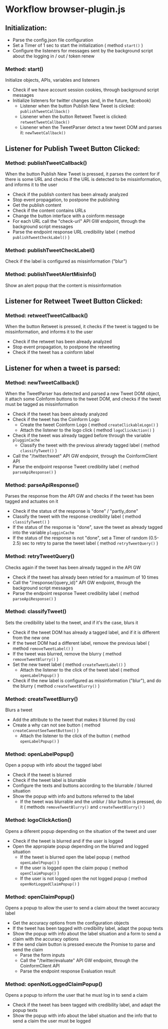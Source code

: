 # Workflow browser-plugin.js


## Initialization:

- Parse the config.json file configuration
- Set a Timer of 1 sec to start the initialization ( method `start()` )
- Configure the listeners for messages sent by the background script about the logging in / out / token renew

### Method: start()
Initialize objects, APIs, variables and listeners
- Check if we have account session cookies, through background script messages
- Initialize listeners for twitter changes (and, in the future, facebook)
  - Listener when the button Publish New Tweet is clicked: `publishTweetCallback()`
  - Lisnener when the button Retweet Tweet is clicked: `retweetTweetCallback()`
  - Lisnener when the TweetParser detect a tew tweet DOM and parses it: `newTweetCallback()`


## Listener for Publish Tweet Button Clicked:

### Method: publishTweetCallback()
When the button Publish New Tweet is pressed, it parses the content for if there is some URL and checks if the URL is detected to be missinformation, and informs it to the user
- Check if the publish content has been already analyzed
- Stop event propagation, to postpone the publishing
- Get the publish content
- Check if the content contains URLs
- Change the button interface with a coinform message
- For each URL call the "check-url" API GW endpoint, through the background script messages
- Parse the endpoint response URL credibility label ( method `publishTweetCheckLabel()` )

### Method: publishTweetCheckLabel()
Check if the label is configured as missinformation ("blur")

### Method:  publishTweetAlertMisinfo()
Show an alert popup that the content is missinformation


## Listener for Retweet Tweet Button Clicked:

### Method: retweetTweetCallback()
When the button Retweet is pressed, it checks if the tweet is tagged to be missinformation, and informs it to the user
- Check if the retweet has been already analyzed
- Stop event propagation, to postpone the retweeting
- Check if the tweet has a coinform label


## Listener for when a tweet is parsed:

### Method: newTweetCallback()
When the TweetParser has detected and parsed a new Tweet DOM object, it attach some CoInform buttons to the tweet DOM, and checks if the tweet must be tagged as missinformation
- Check if the tweet has been already analyzed
- Check if the tweet has the Coinform Logo
  - Create the tweet Coinform Logo ( method `createClickableLogo()` )
  - Attach the listener to the logo click ( method `logoClickAction()` )
- Check if the tweet was already tagged before through the variable `plugginCache`
  - Classify the tweet with the previous alrerady tagged label ( method `classifyTweet()` )
- Call the "/twitter/tweet" API GW endpoint, through the CoinformClient API
- Parse the endpoint response Tweet credibility label ( method `parseApiResponse()` )

### Method: parseApiResponse()
Parses the response from the API GW and checks if the tweet has been tagged and actuates on it
- Check if the status of the response is "done" / "partly_done"
- Classify the tweet with the response credibility label ( method `classifyTweet()` )
- If the status of the response is "done", save the tweet as already tagged into the variable `plugginCache`
- If the status of the response is not "done", set a Timer of random (0.5-2.5) sec to retry to parse the tweet label ( method `retryTweetQuery()` )

### Method: retryTweetQuery()
Checks again if the tweet has been already tagged in the API GW
- Check if the tweet has already been retried for a maximum of 10 times
- Call the "/response/{query_id}" API GW endpoint, through the background script messages 
- Parse the endpoint response Tweet credibility label ( method `parseApiResponse()` )

### Method: classifyTweet()
Sets the credibility label to the tweet, and if it's the case, blurs it
- Check if the tweet DOM has already a tagged label, and if it is different from the new one
- If the tweet DOM had a different label, remove the previous label ( method `removeTweetLabel()` )
- If the tweet was blurred, remove the blurry ( method `removeTweetBlurry()` )
- Set the new tweet label ( method `createTweetLabel()` )
  - Attach the listener to the click of the tweet label ( method `openLabelPopup()` )
- Check if the new label is configured as missinformation ("blur"), and do the blurry ( method `createTweetBlurry()` )

### Method: createTweetBlurry()
Blurs a tweet
- Add the attribute to the tweet that makes it blurred (by css)
- Create a why can not see button ( method `createCannotSeeTweetButton()` )
  - Attach the listener to the click of the button ( method `openLabelPopup()` )

### Method: openLabelPopup()
Open a popup with info about the tagged label
- Check if the tweet is blurred
- Check if the tweet label is blurrable
- Configure the texts and buttons according to the blurrable / blurred situation
- Show the popup with info and buttons referred to the label
  - If the tweet was blurrable and the unblur / blur button is pressed, do it ( methods `removeTweetBlurry()` and `createTweetBlurry()` )

### Method: logoClickAction()
Opens a diferent popup depending on the situation of the tweet and user
- Check if the tweet is blurred and if the user is logged
- Open the appropiate popup depending on the blurred and logged situation
  - If the tweet is blurred open the label popup ( method `openLabelPopup()` )
  - If the user is logged open the claim popup ( method `openClaimPopup()` )
  - If the user is not logged open the not logged popup ( method `openNotLoggedClaimPopup()` )

### Method: openClaimPopup()
Opens a popup to allow the user to send a claim about the tweet accuracy label
- Get the accuracy options from the configuration objects
- If the tweet has been tagged with credibility label, adapt the popup texts
- Show the popup with info about the label situation and a form to send a claim with the accuracy options
- If the send claim button is pressed execute the Promise to parse and send the claim
  - Parse the form inputs
  - Call the "/twitter/evaluate" API GW endpoint, through the CoinformClient API
  - Parse the endpoint response Evaluation result

### Method: openNotLoggedClaimPopup()
Opens a popup to inform the user that he must log in to send a claim
- Check if the tweet has been tagged with credibility label, and adapt the popup texts
- Show the popup with info about the label situation and the info that to send a claim the user must be logged
